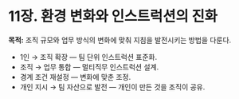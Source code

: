 # 11장. 환경 변화와 인스트럭션의 진화
**목적:** 조직 규모와 업무 방식의 변화에 맞춰 지침을 발전시키는 방법을 다룬다.

- 1인 → 조직 확장 — 팀 단위 인스트럭션 표준화.
- 조직 → 업무 통합 — 멀티직무 인스트럭션 설계.
- 경계 조건 재설정 — 변화에 맞춘 조정.
- 개인 지시 → 팀 자산으로 발전 — 개인이 만든 것을 조직이 공유.